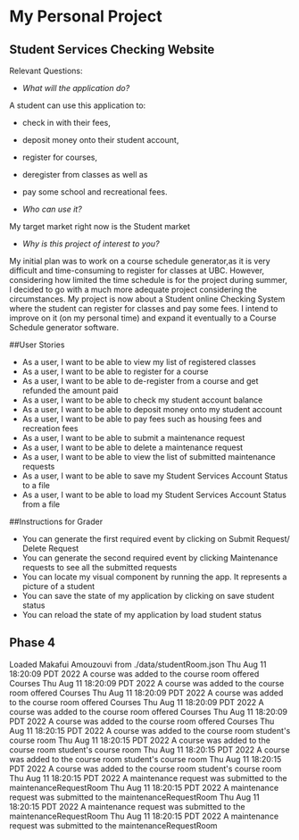 # My Personal Project

## Student Services Checking Website


Relevant Questions:

- *What will the application do?*

A student can use this application to:
- check in with their fees, 
- deposit money onto their student account, 
- register for courses,
- deregister from classes as well as  
- pay some school and recreational fees.



- *Who can use it?*

My target market right now is the Student market

- *Why is this project of interest to you?*

My initial plan was to work on a course schedule generator,as it is very difficult and time-consuming to register for 
classes at UBC. However, considering how limited the time schedule is
for the project during summer, I decided to go with a much more adequate project considering the circumstances. My 
project is now about a Student online Checking System where the student can register for classes and pay some fees. 
I intend to improve on it (on my personal time) and expand it eventually to a Course Schedule generator software.

##User Stories

- As a user, I want to be able to view my list of registered classes
- As a user, I want to be able to register for a course
- As a user, I want to be able to de-register from a course and get refunded the amount paid 
- As a user, I want to be able to check my student account balance
- As a user, I want to be able to deposit money onto my student account
- As a user, I want to be able to pay fees such as housing fees and recreation fees
- As a user, I want to be able to submit a maintenance request
- As a user, I want to be able to delete a maintenance request
- As a user, I want to be able to view the list of submitted maintenance requests
- As a user, I want to be able to save my Student Services Account Status to a file
- As a user, I want to be able to load my Student Services Account Status from a file

##Instructions for Grader
- You can generate the first required event by clicking on Submit Request/ Delete Request
- You can generate the second required event by clicking Maintenance requests to see all the submitted requests
- You can locate my visual component by running the app. It represents a picture of a student
- You can save the state of my application by clicking on save student status
- You can reload the state of my application by load student status

## Phase 4
Loaded Makafui Amouzouvi from ./data/studentRoom.json
Thu Aug 11 18:20:09 PDT 2022
A course was added to the course room offered Courses
Thu Aug 11 18:20:09 PDT 2022
A course was added to the course room offered Courses
Thu Aug 11 18:20:09 PDT 2022
A course was added to the course room offered Courses
Thu Aug 11 18:20:09 PDT 2022
A course was added to the course room offered Courses
Thu Aug 11 18:20:09 PDT 2022
A course was added to the course room offered Courses
Thu Aug 11 18:20:15 PDT 2022
A course was added to the course room student's course room
Thu Aug 11 18:20:15 PDT 2022
A course was added to the course room student's course room
Thu Aug 11 18:20:15 PDT 2022
A course was added to the course room student's course room
Thu Aug 11 18:20:15 PDT 2022
A course was added to the course room student's course room
Thu Aug 11 18:20:15 PDT 2022
A maintenance request was submitted to the maintenanceRequestRoom
Thu Aug 11 18:20:15 PDT 2022
A maintenance request was submitted to the maintenanceRequestRoom
Thu Aug 11 18:20:15 PDT 2022
A maintenance request was submitted to the maintenanceRequestRoom
Thu Aug 11 18:20:15 PDT 2022
A maintenance request was submitted to the maintenanceRequestRoom
